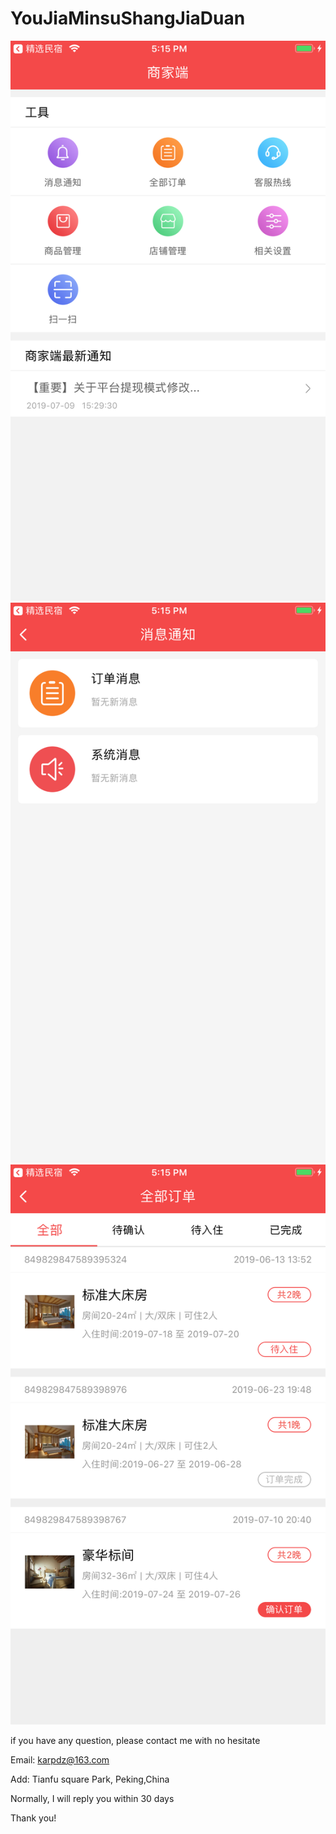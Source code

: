 # YouJiaMinsuShangJiaDuan



![image](https://github.com/JaneMayan/YouJiaMinsuShangJiaDuan/blob/master/1.png)
![image](https://github.com/JaneMayan/YouJiaMinsuShangJiaDuan/blob/master/2.png)
![image](https://github.com/JaneMayan/YouJiaMinsuShangJiaDuan/blob/master/3.png)

if you have any question, please contact me with no hesitate

Email: karpdz@163.com

Add: Tianfu square Park, Peking,China

Normally, I will reply you within 30 days

Thank you!
